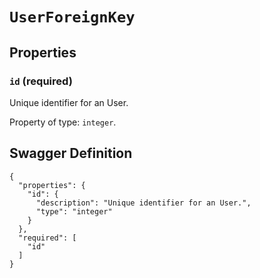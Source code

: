 # `UserForeignKey` #







## Properties ##

### `id` (required) ###

Unique identifier for an User.


Property of type: `integer`.







## Swagger Definition ##

    {
      "properties": {
        "id": {
          "description": "Unique identifier for an User.", 
          "type": "integer"
        }
      }, 
      "required": [
        "id"
      ]
    }
